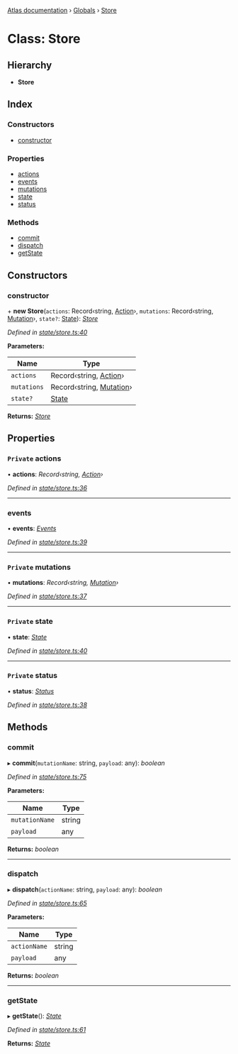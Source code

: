 [Atlas documentation](../README.md) › [Globals](../globals.md) › [Store](store.md)

# Class: Store

## Hierarchy

* **Store**

## Index

### Constructors

* [constructor](store.md#constructor)

### Properties

* [actions](store.md#private-actions)
* [events](store.md#events)
* [mutations](store.md#private-mutations)
* [state](store.md#private-state)
* [status](store.md#private-status)

### Methods

* [commit](store.md#commit)
* [dispatch](store.md#dispatch)
* [getState](store.md#getstate)

## Constructors

###  constructor

\+ **new Store**(`actions`: Record‹string, [Action](../globals.md#action)›, `mutations`: Record‹string, [Mutation](../globals.md#mutation)›, `state?`: [State](../globals.md#state)): *[Store](store.md)*

*Defined in [state/store.ts:40](https://github.com/chronark/atlas/blob/d12ab44/src/state/store.ts#L40)*

**Parameters:**

Name | Type |
------ | ------ |
`actions` | Record‹string, [Action](../globals.md#action)› |
`mutations` | Record‹string, [Mutation](../globals.md#mutation)› |
`state?` | [State](../globals.md#state) |

**Returns:** *[Store](store.md)*

## Properties

### `Private` actions

• **actions**: *Record‹string, [Action](../globals.md#action)›*

*Defined in [state/store.ts:36](https://github.com/chronark/atlas/blob/d12ab44/src/state/store.ts#L36)*

___

###  events

• **events**: *[Events](events.md)*

*Defined in [state/store.ts:39](https://github.com/chronark/atlas/blob/d12ab44/src/state/store.ts#L39)*

___

### `Private` mutations

• **mutations**: *Record‹string, [Mutation](../globals.md#mutation)›*

*Defined in [state/store.ts:37](https://github.com/chronark/atlas/blob/d12ab44/src/state/store.ts#L37)*

___

### `Private` state

• **state**: *[State](../globals.md#state)*

*Defined in [state/store.ts:40](https://github.com/chronark/atlas/blob/d12ab44/src/state/store.ts#L40)*

___

### `Private` status

• **status**: *[Status](../enums/status.md)*

*Defined in [state/store.ts:38](https://github.com/chronark/atlas/blob/d12ab44/src/state/store.ts#L38)*

## Methods

###  commit

▸ **commit**(`mutationName`: string, `payload`: any): *boolean*

*Defined in [state/store.ts:75](https://github.com/chronark/atlas/blob/d12ab44/src/state/store.ts#L75)*

**Parameters:**

Name | Type |
------ | ------ |
`mutationName` | string |
`payload` | any |

**Returns:** *boolean*

___

###  dispatch

▸ **dispatch**(`actionName`: string, `payload`: any): *boolean*

*Defined in [state/store.ts:65](https://github.com/chronark/atlas/blob/d12ab44/src/state/store.ts#L65)*

**Parameters:**

Name | Type |
------ | ------ |
`actionName` | string |
`payload` | any |

**Returns:** *boolean*

___

###  getState

▸ **getState**(): *[State](../globals.md#state)*

*Defined in [state/store.ts:61](https://github.com/chronark/atlas/blob/d12ab44/src/state/store.ts#L61)*

**Returns:** *[State](../globals.md#state)*
